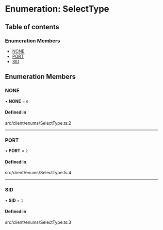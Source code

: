 # Enumeration: SelectType

## Table of contents

### Enumeration Members

- [NONE](../wiki/SelectType#none)
- [PORT](../wiki/SelectType#port)
- [SID](../wiki/SelectType#sid)

## Enumeration Members

### NONE

• **NONE** = ``0``

#### Defined in

src/client/enums/SelectType.ts:2

___

### PORT

• **PORT** = ``2``

#### Defined in

src/client/enums/SelectType.ts:4

___

### SID

• **SID** = ``1``

#### Defined in

src/client/enums/SelectType.ts:3
